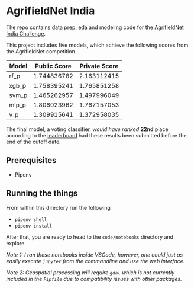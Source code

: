 # AgrifieldNet India 

The repo contains data prep, eda and modeling code for the [AgrifieldNet India Challenge](https://zindi.africa/competitions/agrifieldnet-india-challenge). 

This project includes five models, which achieve the following scores from the AgrifieldNet competition.

| Model | Public Score | Private Score |
| ----- | ------------ | ------------- |
| rf_p  | 1.744836782  | 2.163112415   |
| xgb_p | 1.758395241  | 1.765851258   |
| svm_p | 1.465262957  | 1.497996049   |
| mlp_p | 1.806023962  | 1.767157053   |
| v_p   | 1.309915641  | 1.372958035   |

The final model, a voting classifier, *would have ranked* **22nd** place according to the [leaderboard](https://zindi.africa/competitions/agrifieldnet-india-challenge/leaderboard) had these results been submitted before the end of the cutoff date.

## Prerequisites

- Pipenv

## Running the things

From within this directory run the following

- `pipenv shell`
- `pipenv install`

After that, you are ready to head to the `code/notebooks` directory and explore. 

*Note 1: I ran these notebooks inside VSCode, however, one could just as easily execute `jupyter` from the commandline and use the web interface.*

*Note 2: Geospatial processing will require `gdal` which is not currently included in the `Pipfile` due to compatibility issues with other packages.*
